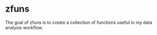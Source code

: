 
<!-- README.md is generated from README.Rmd. Please edit that file -->

# zfuns

<!-- badges: start -->

<!-- badges: end -->

The goal of zfuns is to create a collection of functions useful in my
data analysis workflow.
